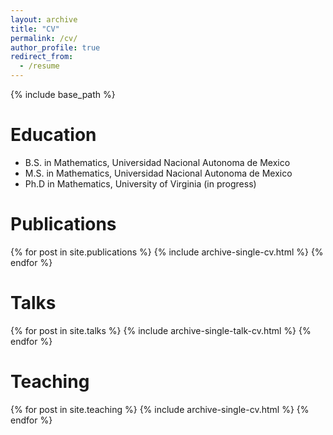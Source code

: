 ```yaml
---
layout: archive
title: "CV"
permalink: /cv/
author_profile: true
redirect_from:
  - /resume
---
```


{% include base_path %}

Education
======
* B.S. in Mathematics, Universidad Nacional Autonoma de Mexico
* M.S. in Mathematics, Universidad Nacional Autonoma de Mexico
* Ph.D in Mathematics, University of Virginia (in progress)

Publications
======
  {% for post in site.publications %}
    {% include archive-single-cv.html %}
  {% endfor %}
  
Talks
======
  {% for post in site.talks %}
    {% include archive-single-talk-cv.html %}
  {% endfor %}
  
Teaching
======
  {% for post in site.teaching %}
    {% include archive-single-cv.html %}
  {% endfor %}
  
